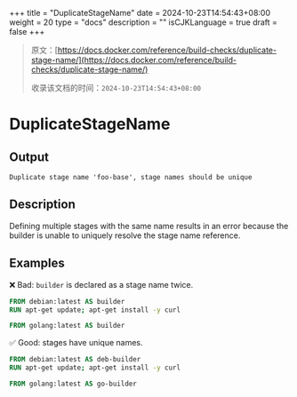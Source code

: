 +++
title = "DuplicateStageName"
date = 2024-10-23T14:54:43+08:00
weight = 20
type = "docs"
description = ""
isCJKLanguage = true
draft = false
+++

> 原文：[https://docs.docker.com/reference/build-checks/duplicate-stage-name/](https://docs.docker.com/reference/build-checks/duplicate-stage-name/)
>
> 收录该文档的时间：`2024-10-23T14:54:43+08:00`

# DuplicateStageName

## Output



```text
Duplicate stage name 'foo-base', stage names should be unique
```

## Description

Defining multiple stages with the same name results in an error because the builder is unable to uniquely resolve the stage name reference.

## Examples

❌ Bad: `builder` is declared as a stage name twice.



```dockerfile
FROM debian:latest AS builder
RUN apt-get update; apt-get install -y curl

FROM golang:latest AS builder
```

✅ Good: stages have unique names.



```dockerfile
FROM debian:latest AS deb-builder
RUN apt-get update; apt-get install -y curl

FROM golang:latest AS go-builder
```
